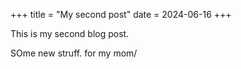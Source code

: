 +++
title = "My second post"
date = 2024-06-16
+++

This is my second blog post.

SOme new struff. for my mom/